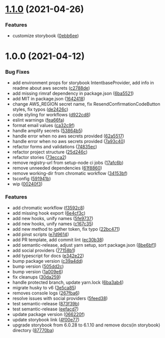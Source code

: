 # [1.1.0](https://github.com/dotintent/intentbase-ui-auth/compare/v1.0.0...v1.1.0) (2021-04-26)


### Features

* customize storybook ([0ebb6ee](https://github.com/dotintent/intentbase-ui-auth/commit/0ebb6ee1907ba43ae9abbd2825676ff2f327198c))

# 1.0.0 (2021-04-12)


### Bug Fixes

* add environment props for storybook IntentbaseProvider, add info in readme about aws secrets ([c2788de](https://github.com/dotintent/intentbase-ui-auth/commit/c2788de33b86fc03017faa5bf39bf64cd3e6bd06))
* add missing rimraf dependency in package.json ([6ba5521](https://github.com/dotintent/intentbase-ui-auth/commit/6ba5521449ae2dfc1410baa49e69cb275fe339eb))
* add MIT in package.json ([1642418](https://github.com/dotintent/intentbase-ui-auth/commit/164241866c1794caf3f44c7bc2bd65ff241892b6))
* change AWS_REGION secret name, fix ResendConfirmationCodeButton styles, fix typos ([de2426c](https://github.com/dotintent/intentbase-ui-auth/commit/de2426cca142d23d987a06444cd6a069dd834069))
* code styling for workflows ([d922cd8](https://github.com/dotintent/intentbase-ui-auth/commit/d922cd8b5ff053866842491d64088d0dca7dc3d5))
* eslint warnings ([fea66fa](https://github.com/dotintent/intentbase-ui-auth/commit/fea66fa8f759b1dd7df886cd6f5492cf02a78258))
* format email values ([ca32c9f](https://github.com/dotintent/intentbase-ui-auth/commit/ca32c9ffa05d99f4cd490aebce3cdf2974671d1a))
* handle amplify secrets ([53864b5](https://github.com/dotintent/intentbase-ui-auth/commit/53864b545b889f4119103289a463b2d4b239614d))
* handle error when no aws secrets provided ([62a5517](https://github.com/dotintent/intentbase-ui-auth/commit/62a55174b7a5df8c4d3415021c5ad20eed9f4470))
* handle error when no aws secrets provided ([7a93c40](https://github.com/dotintent/intentbase-ui-auth/commit/7a93c4062d1f095db0459fa9bc8fe6709ee5e7fb))
* refactor forms and validations ([74835ec](https://github.com/dotintent/intentbase-ui-auth/commit/74835ecfc20cb6a08f5a60e3af08860bc79d0e28))
* refactor project structure ([25d246c](https://github.com/dotintent/intentbase-ui-auth/commit/25d246cfbf3c58d677c3674303d28873f0c0cb8b))
* refactor stories ([73ecca2](https://github.com/dotintent/intentbase-ui-auth/commit/73ecca22fa1f23d13d80ddf3726429d54380dec3))
* remove registry-url from setup-node ci jobs ([17afc6b](https://github.com/dotintent/intentbase-ui-auth/commit/17afc6bf28d6e4cc03e11f300c264b6e7b4ce35d))
* remove unneeded dependencies ([61f8860](https://github.com/dotintent/intentbase-ui-auth/commit/61f88603d29e14d4e03dbea222321bc6250fb766))
* remove working-dir from chromatic workflow ([34153bf](https://github.com/dotintent/intentbase-ui-auth/commit/34153bf04ca3ba1cfb58380394ab982aa9634632))
* tsconfig ([591941b](https://github.com/dotintent/intentbase-ui-auth/commit/591941b1e677eaf542c9ad5d2c173b187578a679))
* wip ([00240f3](https://github.com/dotintent/intentbase-ui-auth/commit/00240f307e0d61231a7950d38df8d0244ed3d933))


### Features

* add chromatic workflow ([f3592c8](https://github.com/dotintent/intentbase-ui-auth/commit/f3592c8a8ad0176dd909765861b2b8283e762584))
* add missing hook export ([6e4cf3c](https://github.com/dotintent/intentbase-ui-auth/commit/6e4cf3cfa5445f59dc4fb09ca90def10bc8e0a3d))
* add new hooks, unify names ([5fe9737](https://github.com/dotintent/intentbase-ui-auth/commit/5fe9737833b74dd437b83d0d9efa9d8aa3882433))
* add new hooks, unify names ([c167c35](https://github.com/dotintent/intentbase-ui-auth/commit/c167c35d4a2ccf6a45293e4907df7f1816698076))
* add new method to gather token, fix typo ([22bc471](https://github.com/dotintent/intentbase-ui-auth/commit/22bc471464097a31d4834e4ecc442e8a6e3ff23c))
* add pinst scripts ([e7d9614](https://github.com/dotintent/intentbase-ui-auth/commit/e7d96142b9242b2f11b519327c3de3e885cef106))
* add PR template, add commit lint ([ec30b38](https://github.com/dotintent/intentbase-ui-auth/commit/ec30b386fdd26c908e46767cb3d31c60bae7db7f))
* add semantic-release, adjust yarn setup, sort package.json ([8be6bf1](https://github.com/dotintent/intentbase-ui-auth/commit/8be6bf12a51d2e98696cbc308420d274a74dffec))
* add social providers ([77158b1](https://github.com/dotintent/intentbase-ui-auth/commit/77158b1a360fac00140e3d87e9f556e9527c0b56))
* add typescript for docs ([e342e22](https://github.com/dotintent/intentbase-ui-auth/commit/e342e22e0daf015dc265c214e1ce7ed32dd8b490))
* bump package version ([c39a4dd](https://github.com/dotintent/intentbase-ui-auth/commit/c39a4dd50d785b8bf8add8aeeac4b39ae92c8761))
* bump version ([505dd2c](https://github.com/dotintent/intentbase-ui-auth/commit/505dd2cbbb79dc1a48ea5af94dcbec0c166d78fe))
* bump version ([1a009e6](https://github.com/dotintent/intentbase-ui-auth/commit/1a009e6fe09f588182107135ec69c14ff4a937fc))
* fix cleanups ([30da259](https://github.com/dotintent/intentbase-ui-auth/commit/30da259b7614fa510050ff85bd9a8e980568b365))
* handle protected branch, update yarn.lock ([6ba3ab4](https://github.com/dotintent/intentbase-ui-auth/commit/6ba3ab4590c53d850d251441ffe74d4403f1165e))
* migrate husky to v6 ([3e5ca85](https://github.com/dotintent/intentbase-ui-auth/commit/3e5ca855c4c7f3d96aced9b77f6c99630bdb106a))
* removes console logs ([267fba6](https://github.com/dotintent/intentbase-ui-auth/commit/267fba66a4a5c36c6e8ec7f819aea8ae9b69bbc7))
* resolve issues with social providers ([5feed38](https://github.com/dotintent/intentbase-ui-auth/commit/5feed38dc4e160700a15c952f78430f6a75f4f3f))
* test semantic-release ([873f39b](https://github.com/dotintent/intentbase-ui-auth/commit/873f39b7df0cf32e65cb201e11153b55c9e1b6f3))
* test semantic-release ([eefacd7](https://github.com/dotintent/intentbase-ui-auth/commit/eefacd782c5232dc94b2d9a57afb8ff87151ce5d))
* update package version ([066220f](https://github.com/dotintent/intentbase-ui-auth/commit/066220f9ef5266184f2800a4309694dacfe07a47))
* update storybook link ([4f00e77](https://github.com/dotintent/intentbase-ui-auth/commit/4f00e777416dfa206127f090d0ab0b1bbf52d697))
* upgrade storybook from 6.0.28 to 6.1.10 and remove docs(in storybook) directory ([87770ba](https://github.com/dotintent/intentbase-ui-auth/commit/87770ba808eec753df878979f4c011e31344160c))
